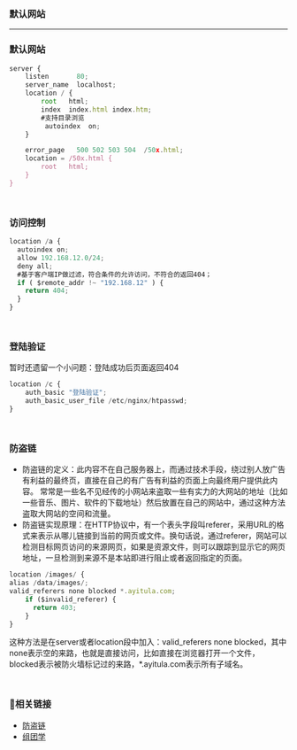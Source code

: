 ### 默认网站
***
### 默认网站
```js
server {
    listen       80;
    server_name  localhost;
    location / {
        root   html;
        index  index.html index.htm;
        #支持目录浏览
         autoindex  on;
    }

    error_page   500 502 503 504  /50x.html;
    location = /50x.html {
        root   html;
    }
}
```
<div style='margin-top: 50px'></div>

### 访问控制
```js
location /a {
  autoindex on;
  allow 192.168.12.0/24;
  deny all;
  #基于客户端IP做过滤，符合条件的允许访问，不符合的返回404；
  if ( $remote_addr !~ "192.168.12" ) {
    return 404;
  }
}
```
<div style='margin-top: 50px'></div>

### 登陆验证
暂时还遗留一个小问题：登陆成功后页面返回404
```js
location /c {
    auth_basic "登陆验证";
    auth_basic_user_file /etc/nginx/htpasswd;
}
```
<div style='margin-top: 50px'></div>

### 防盗链
- 防盗链的定义：此内容不在自己服务器上，而通过技术手段，绕过别人放广告有利益的最终页，直接在自己的有广告有利益的页面上向最终用户提供此内容。 常常是一些名不见经传的小网站来盗取一些有实力的大网站的地址（比如一些音乐、图片、软件的下载地址）然后放置在自己的网站中，通过这种方法盗取大网站的空间和流量。
- 防盗链实现原理：在HTTP协议中，有一个表头字段叫referer，采用URL的格式来表示从哪儿链接到当前的网页或文件。换句话说，通过referer，网站可以检测目标网页访问的来源网页，如果是资源文件，则可以跟踪到显示它的网页地址，一旦检测到来源不是本站即进行阻止或者返回指定的页面。

```js
location /images/ {
alias /data/images/;
valid_referers none blocked *.ayitula.com;
    if ($invalid_referer) {
      return 403;
    }
}
```
这种方法是在server或者location段中加入：valid_referers none blocked，其中none表示空的来路，也就是直接访问，比如直接在浏览器打开一个文件，blocked表示被防火墙标记过的来路，*.ayitula.com表示所有子域名。

<div style='margin-top: 50px'></div>

### 🔗相关链接
- [防盗链](https://www.cnblogs.com/wanglongfei/p/9749597.html)
- [组团学](https://www.zutuanxue.com/home/4/54_280)